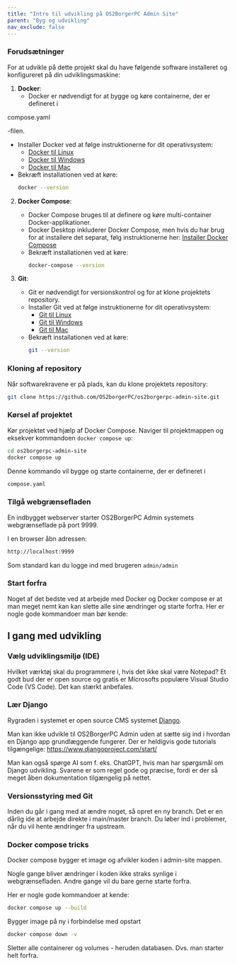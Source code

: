 ```yaml
---
title: "Intro til udvikling på OS2BorgerPC Admin Site"
parent: "Byg og udvikling"
nav_exclude: false
---
```




### Forudsætninger

For at udvikle på dette projekt skal du have følgende software installeret og konfigureret på din udviklingsmaskine:

1. **Docker**:
   - Docker er nødvendigt for at bygge og køre containerne, der er defineret i 

compose.yaml

-filen.
   - Installer Docker ved at følge instruktionerne for dit operativsystem:
     - [Docker til Linux](https://docs.docker.com/engine/install/)
     - [Docker til Windows](https://docs.docker.com/docker-for-windows/install/)
     - [Docker til Mac](https://docs.docker.com/docker-for-mac/install/)
   - Bekræft installationen ved at køre:
     ```sh
     docker --version
     ```

2. **Docker Compose**:
   - Docker Compose bruges til at definere og køre multi-container Docker-applikationer.
   - Docker Desktop inkluderer Docker Compose, men hvis du har brug for at installere det separat, følg instruktionerne her: [Installer Docker Compose](https://docs.docker.com/compose/install/)
   - Bekræft installationen ved at køre:
     ```sh
     docker-compose --version
     ```

3. **Git**:
   - Git er nødvendigt for versionskontrol og for at klone projektets repository.
   - Installer Git ved at følge instruktionerne for dit operativsystem:
     - [Git til Linux](https://git-scm.com/book/en/v2/Getting-Started-Installing-Git#Installing-on-Linux)
     - [Git til Windows](https://git-scm.com/book/en/v2/Getting-Started-Installing-Git#Installing-on-Windows)
     - [Git til Mac](https://git-scm.com/book/en/v2/Getting-Started-Installing-Git#Installing-on-macOS)
   - Bekræft installationen ved at køre:
     ```sh
     git --version
     ```

### Kloning af repository

Når softwarekravene er på plads, kan du klone projektets repository:

```sh
git clone https://github.com/OS2borgerPC/os2borgerpc-admin-site.git
```

### Kørsel af projektet

Kør projektet ved hjælp af Docker Compose. Naviger til projektmappen og eksekver kommandoen `docker compose up`:

```sh
cd os2borgerpc-admin-site
docker compose up
```

Denne kommando vil bygge og starte containerne, der er defineret i 

```sh
compose.yaml
```
### Tilgå webgrænsefladen
En indbygget webserver starter OS2BorgerPC Admin systemets webgrænseflade på port 9999.

I en browser åbn adressen:
```sh
http://localhost:9999
```

Som standard kan du logge ind med brugeren `admin/admin`

### Start forfra 
Noget af det bedste ved at arbejde med Docker og Docker compose er at man meget nemt kan kan slette alle sine ændringer og starte forfra.
Her er nogle gode kommandoer man bør kende:

## I gang med udvikling

### Vælg udviklingsmiljø (IDE)
Hvilket værktøj skal du programmere i, hvis det ikke skal være Notepad? Et godt bud der er open source og gratis er 
Microsofts populære Visual Studio Code (VS Code). Det kan stærkt anbefales.

### Lær Django
Rygraden i systemet er open source CMS systemet [Django](https://www.djangoproject.com/).

Man kan ikke udvikle til OS2BorgerPC Admin uden at sætte sig ind i hvordan en Django app grundlæggende fungerer.
Der er heldigvis gode tutorials tilgængelige: https://www.djangoproject.com/start/

Man kan også spørge AI som f. eks. ChatGPT, hvis man har spørgsmål om Django udvikling.
Svarene er som regel gode og præcise, fordi er der så meget åben dokumentation tilgængelig på nettet.

### Versionsstyring med Git
Inden du går i gang med at ændre noget, så opret en ny branch. Det er en dårlig ide at arbejde direkte i main/master branch. 
Du løber ind i problemer, når du vil hente ændringer fra upstream.

### Docker compose tricks

Docker compose bygger et image og afvikler koden i admin-site mappen.

Nogle gange bliver ændringer i koden ikke straks synlige i webgrænsefladen.
Andre gange vil du bare gerne starte forfra.

Her er nogle gode kommandoer at kende:

```sh
docker compose up --build
```
Bygger image på ny i forbindelse med opstart

```sh
docker compose down -v
```
Sletter alle containerer og volumes - heruden databasen. Dvs. man starter helt forfra.



